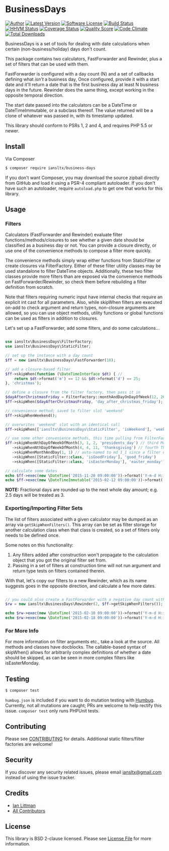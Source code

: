 # BusinessDays

[![Author](http://img.shields.io/badge/author-@iansltx-blue.svg?style=flat-square)](https://twitter.com/iansltx)
[![Latest Version](https://img.shields.io/github/release/iansltx/BusinessDays.svg?style=flat-square)](https://github.com/iansltx/BusinessDays/releases)
[![Software License](https://img.shields.io/badge/license-BSD-brightgreen.svg?style=flat-square)](LICENSE.md)
[![Build Status](https://img.shields.io/travis/iansltx/BusinessDays/master.svg?style=flat-square)](https://travis-ci.org/iansltx/BusinessDays)
[![HHVM Status](https://img.shields.io/hhvm/iansltx/business-days.svg?style=flat-square)](http://hhvm.h4cc.de/package/iansltx/business-days)
[![Coverage Status](https://img.shields.io/codeclimate/coverage/github/iansltx/BusinessDays.svg?style=flat-square)](https://scrutinizer-ci.com/g/iansltx/BusinessDays/code-structure)
[![Quality Score](https://img.shields.io/scrutinizer/g/iansltx/BusinessDays.svg?style=flat-square)](https://scrutinizer-ci.com/g/iansltx/BusinessDays)
[![Code Climate](https://codeclimate.com/github/iansltx/BusinessDays/badges/gpa.svg)](https://codeclimate.com/github/iansltx/BusinessDays)
[![Total Downloads](https://img.shields.io/packagist/dt/iansltx/business-days.svg?style=flat-square)](https://packagist.org/packages/iansltx/business-days)

BusinessDays is a set of tools for dealing with date calculations when certain (non-business/holiday) days don't count.

This package contains two calculators, FastForwarder and Rewinder, plus a set of filters that can be used with them.

FastForwarder is configured with a day count (N) and a set of callbacks defining what *isn't* a business day, Once
configured, provide it with a start date and it'll return a date that is the first business day at least N business
days in the future. Rewinder does the same thing, except working in the opposite temporal direction.

The start date passed into the calculators can be a DateTime or DateTimeImmutable, or a subclass thereof. The value
returned will be a clone of whatever was passed in, with its timestamp updated.

This library should conform to PSRs 1, 2 and 4, and requires PHP 5.5 or newer.

## Install

Via Composer

``` bash
$ composer require iansltx/business-days
```

If you don't want Composer, you may download the source zipball directly from GitHub and load it using a PSR-4 compliant
autoloader. If you don't have such an autoloader, require `autoload.php` to get one that works for this library.

## Usage

### Filters

Calculators (FastForwarder and Rewinder) evaluate filter functions/methods/closures to see whether a given date should
be classified as a business day or not. You can provide a closure directly, or use one of the convenience methods to
compose a filter more quickly.

The convenience methods simply wrap either functions from StaticFilter or create closures via FilterFactory. Either of
these filter utility classes may be used standalone to filter DateTime objects. Additionally, these two filter classes
provide more filters than are exposed via the convenience methods on FastForwarder/Rewinder, so check them before
rebuilding a filter definition from scratch.

Note that filters requiring numeric input have internal checks that require an explicit int cast for all parameters.
Also, while skipWhen filters are executed on-add to check argument and return types, non-closure arguments are allowed,
so you can use object methods, utility functions or global functions can be used as filters in addition to closures.

Let's set up a FastForwarder, add some filters, and do some calculations...

``` php

use iansltx\BusinessDays\FilterFactory;
use iansltx\BusinessDays\StaticFilter;

// set up the instance with a day count
$ff = new iansltx\BusinessDays\FastForwarder(10);

// add a closure-based filter
$ff->skipWhen(function (\DateTimeInterface $dt) { //
    return $dt->format('m') == 12 && $dt->format('d') == 25;
}, 'christmas');

// define a closure from the filter factory, then pass it in
$dayAfterChristmasFriday = FilterFactory::monthAndDayOnDayOfWeek(12, 26, 5);
$ff->skipWhen($dayAfterChristmasFriday, 'day_after_christmas_friday');

// convenience method; saved to filter slot 'weekend'
$ff->skipWhenWeekend();

// overwrites 'weekend' slot with an identical call
$ff->skipWhen(['iansltx\BusinessDays\StaticFilter', 'isWeekend'], 'weekend');

// use some other convenience methods, this time pulling from FilterFactory and using method chaining
$ff->skipWhenNthDayOfWeekOfMonth(3, 1, 2, 'presidents_day') // third Monday of February
   ->skipWhenNthDayOfWeekOfMonth(4, 4, 11, 'thanksgiving') // fourth Thursday of November
   ->skipWhenMonthAndDay(1, 1) // auto-named to md_1_1 since a filter name wasn't provided
   ->skipWhen([StaticFilter::class, 'isGoodFriday'], 'good_friday')
   ->skipWhen([StaticFilter::class, 'isEasterMonday'], 'easter_monday');

// calculate some dates
echo $ff->exec(new \DateTime('2015-11-20 09:00:00'))->format('Y-m-d H:i:s'); // 2015-12-07 09:00:00
echo $ff->exec(new \DateTimeImmutable('2015-02-12 09:00:00'))->format('Y-m-d H:i:s'); // 2015-02-27 09:00:00

```

__NOTE:__ Fractional days are rounded up to the next whole day amount; e.g. 2.5 days will be treated as 3.

### Exporting/Importing Filter Sets

The list of filters associated with a given calculator may be dumped as an array via `getSkipWhenFilters()`. This array
can be set as filter storage for another calculation class when that class is created, so a set of filters only needs
to be defined once.

Some notes on this functionality:

1. Any filters added after construction won't propagate to the calculation object that you got the original filter
set from.
2. Passing in a set of filters at construction time will not run argument and return type tests on filters contained
therein.

With that, let's copy our filters to a new Rewinder, which as its name suggests goes in the opposite direction, and
calculate a few more dates.

``` php

// you could also create a FastForwarder with a negative day count with the same effect
$rw = new iansltx\BusinessDays\Rewinder(2, $ff->getSkipWhenFilters());

echo $rw->exec(new \DateTime('2015-02-10 09:00:00'))->format('Y-m-d H:i:s'); // 2015-02-06 09:00:00
echo $rw->exec(new \DateTime('2015-02-18 09:00:00'))->format('Y-m-d H:i:s'); // 2015-02-13 09:00:00
```

### For More Info

For more information on filter arguments etc., take a look at the source. All methods and classes have docblocks. The
callable-based syntax of skipWhen() allows for arbitrarily complex definitions of whether a date should be skipped, as
can be seen in more complex filters like isEasterMonday.

## Testing

``` bash
$ composer test
```

`humbug.json` is included if you want to do mutation testing with [Humbug](https://github.com/padraic/humbug).
Currently, not all mutations are caught; PRs are welcome to help rectify this issue. `composer test` only runs PHPUnit
tests.

## Contributing

Please see [CONTRIBUTING](CONTRIBUTING.md) for details. Additional static filters/filter factories are welcome!

## Security

If you discover any security related issues, please email iansltx@gmail.com instead of using the issue tracker.

## Credits

- [Ian Littman](https://github.com/iansltx)
- [All Contributors](../../contributors)

## License

This library is BSD 2-clause licensed. Please see [License File](LICENSE.md) for more information.
